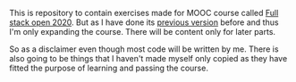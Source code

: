 This is repository to contain exercises made for MOOC course called [Full stack open 2020](https://fullstackopen.com/). But as I have done its [previous version](https://github.com/Jhoneagle/Full-stack-2018-open) before and thus I'm only expanding the course. There will be content only for later parts.

So as a disclaimer even though most code will be written by me. There is also going to be things that I haven't made myself only copied as they have fitted the purpose of learning and passing the course. 
